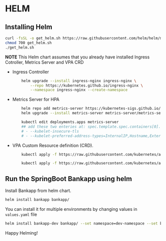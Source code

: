 # HELM 

## Installing Helm
```bash
curl -fsSL -o get_helm.sh https://raw.githubusercontent.com/helm/helm/main/scripts/get-helm-3
chmod 700 get_helm.sh
./get_helm.sh
```
**NOTE** This Helm chart assumes that you already have installed Ingress Cotroller, Metrics Server and VPA CRD


- Ingress Controller
    ```bash
        helm upgrade --install ingress-nginx ingress-nginx \
            --repo https://kubernetes.github.io/ingress-nginx \
            --namespace ingress-nginx --create-namespace
    ```
- Metrics Server for HPA
    ```bash
        helm repo add metrics-server https://kubernetes-sigs.github.io/metrics-server/
        helm upgrade --install metrics-server metrics-server/metrics-server
    ```
    ```bash
        kubectl edit deployments.apps metrics-server
        ## add these two enteries at: spec.template.spec.containers[0].args
        # - --kubelet-insecure-tls
        # - --kubelet-preferred-address-types=InternalIP,Hostname,ExternalIP
    ```
- VPA Custom Resource definition (CRD).
    ```bash
        kubectl apply -f https://raw.githubusercontent.com/kubernetes/autoscaler/vpa-release-1.0/vertical-pod-autoscaler/deploy/vpa-v1-crd-gen.yaml

        kubectl apply -f https://raw.githubusercontent.com/kubernetes/autoscaler/vpa-release-1.0/vertical-pod-autoscaler/deploy/vpa-rbac.yaml
    ```

## Run the SpringBoot Bankapp using helm
Install Bankapp from helm chart.
```bash
helm install bankapp bankapp/
```

You can install it for multiple environments by changing values in `values.yaml` file
```bash
helm install bankapp-dev bankapp/ --set namespace=dev-namespace --set bankapp_svc.nodePort=30081
```

Happy Helming!


